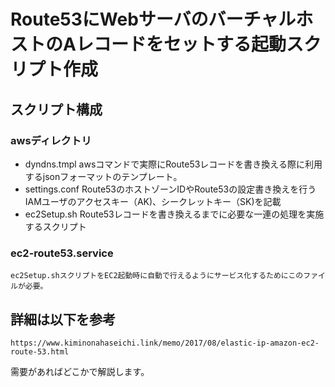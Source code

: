 
# Route53にWebサーバのバーチャルホストのAレコードをセットする起動スクリプト作成

## スクリプト構成
### awsディレクトリ
- dyndns.tmpl
    awsコマンドで実際にRoute53レコードを書き換える際に利用するjsonフォーマットのテンプレート。
- settings.conf
    Route53のホストゾーンIDやRoute53の設定書き換えを行うIAMユーザのアクセスキー（AK)、シークレットキー（SK)を記載
- ec2Setup.sh
    Route53レコードを書き換えるまでに必要な一連の処理を実施するスクリプト

### ec2-route53.service
    ec2Setup.shスクリプトをEC2起動時に自動で行えるようにサービス化するためにこのファイルが必要。

## 詳細は以下を参考
    https://www.kiminonahaseichi.link/memo/2017/08/elastic-ip-amazon-ec2-route-53.html

需要があればどこかで解説します。

